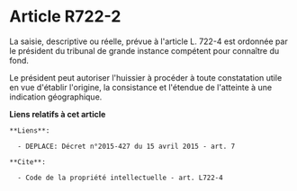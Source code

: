 # Article R722-2

La saisie, descriptive ou réelle, prévue à l'article L. 722-4 est ordonnée par le président du tribunal de grande instance
compétent pour connaître du fond. 

Le président peut autoriser l'huissier à procéder à toute constatation utile en vue d'établir l'origine, la consistance et
l'étendue de l'atteinte à une indication géographique.

**Liens relatifs à cet article**

	**Liens**:

	  - DEPLACE: Décret n°2015-427 du 15 avril 2015 - art. 7

	**Cite**:

	  - Code de la propriété intellectuelle - art. L722-4
